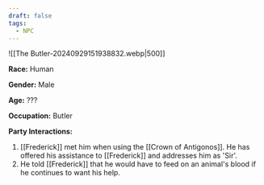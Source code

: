 ```yaml
---
draft: false
tags:
  - NPC
---
```

![[The Butler-20240929151938832.webp|500]]

**Race:** Human

**Gender:** Male

**Age:** ???

**Occupation:** Butler

**Party Interactions:** 

1. [[Frederick]] met him when using the [[Crown of Antigonos]]. He has offered his assistance to [[Frederick]] and addresses him as 'Sir'.
2. He told [[Frederick]] that he would have to feed on an animal's blood if he continues to want his help. 